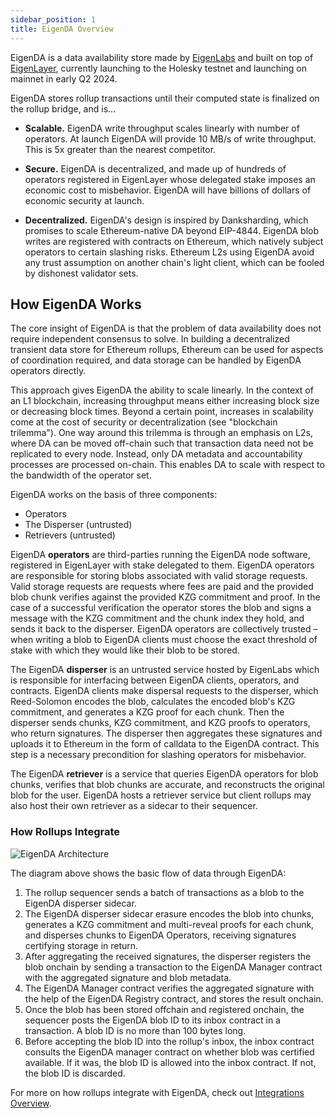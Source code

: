```yaml
---
sidebar_position: 1
title: EigenDA Overview
---
```


EigenDA is a data availability store made by
[EigenLabs](https://www.eigenlayer.xyz/about) and built on top of
[EigenLayer](../eigenlayer/overview/README.md), currently launching to the
Holesky testnet and launching on mainnet in early Q2 2024.

EigenDA stores rollup transactions until their computed state is
finalized on the rollup bridge, and is...

- **Scalable.** EigenDA write throughput scales linearly with number of
  operators. At launch EigenDA will provide 10 MB/s of write throughput. This is
  5x greater than the nearest competitor.

- **Secure.** EigenDA is decentralized, and made up of hundreds of operators
  registered in EigenLayer whose delegated stake imposes an economic cost to
  misbehavior. EigenDA will have billions of dollars of economic security at
  launch.

- **Decentralized.** EigenDA's design is inspired by Danksharding, which
  promises to scale Ethereum-native DA beyond EIP-4844. EigenDA blob writes are
  registered with contracts on Ethereum, which natively subject operators to
  certain slashing risks. Ethereum L2s using EigenDA avoid any trust assumption on
  another chain's light client, which can be fooled by dishonest validator sets.

## How EigenDA Works

The core insight of EigenDA is that the problem of data availability does not
require independent consensus to solve. In building a decentralized transient
data store for Ethereum rollups, Ethereum can be used for aspects of
coordination required, and data storage can be handled by EigenDA operators
directly.

This approach gives EigenDA the ability to scale linearly. In the context of an
L1 blockchain, increasing throughput means either increasing block size or
decreasing block times. Beyond a certain point, increases in scalability come at
the cost of security or decentralization (see "blockchain trilemma"). One way
around this trilemma is through an emphasis on L2s, where DA can be moved
off-chain such that transaction data need not be replicated to every node.
Instead, only DA metadata and accountability processes are processed on-chain.
This enables DA to scale with respect to the bandwidth of the operator set.

EigenDA works on the basis of three components:

- Operators
- The Disperser (untrusted)
- Retrievers (untrusted)

EigenDA **operators** are third-parties running the EigenDA node software,
registered in EigenLayer with stake delegated to them. EigenDA operators are
responsible for storing blobs associated with valid storage requests. Valid
storage requests are requests where fees are paid and the provided blob chunk
verifies against the provided KZG commitment and proof. In the case of a
successful verification the operator stores the blob and signs a message with
the KZG commitment and the chunk index they hold, and sends it back to the
disperser. EigenDA operators are collectively trusted – when writing a blob to
EigenDA clients must choose the exact threshold of stake with which they would
like their blob to be stored.

The EigenDA **disperser** is an untrusted service hosted by EigenLabs which is
responsible for interfacing between EigenDA clients, operators, and contracts.
EigenDA clients make dispersal requests to the disperser, which Reed-Solomon
encodes the blob, calculates the encoded blob's KZG commitment, and generates a
KZG proof for each chunk. Then the disperser sends chunks, KZG commitment, and
KZG proofs to operators, who return signatures. The disperser then aggregates
these signatures and uploads it to Ethereum in the form of calldata to the
EigenDA contract. This step is a necessary precondition for slashing operators
for misbehavior.

The EigenDA **retriever** is a service that queries EigenDA operators for blob
chunks, verifies that blob chunks are accurate, and reconstructs the original
blob for the user. EigenDA hosts a retriever service but client rollups may also
host their own retriever as a sidecar to their sequencer.

### How Rollups Integrate

![EigenDA Architecture](/img/eigenda/dispersal-flow-diagram.png)

The diagram above shows the basic flow of data through EigenDA:

1. The rollup sequencer sends a batch of transactions as a blob to the EigenDA
   disperser sidecar.
2. The EigenDA disperser sidecar erasure encodes the blob into chunks, generates a KZG
   commitment and multi-reveal proofs for each chunk, and disperses chunks to
   EigenDA Operators, receiving signatures certifying storage in return.
3. After aggregating the received signatures, the disperser registers the blob
   onchain by sending a transaction to the EigenDA Manager contract with the
   aggregated signature and blob metadata.
4. The EigenDA Manager contract verifies the aggregated signature with the help
   of the EigenDA Registry contract, and stores the result onchain.
5. Once the blob has been stored offchain and registered onchain, the
   sequencer posts the EigenDA blob ID to its inbox contract in a transaction. A
   blob ID is no more than 100 bytes long.
6. Before accepting the blob ID into the rollup's inbox, the inbox contract
   consults the EigenDA manager contract on whether blob was certified available.
   If it was, the blob ID is allowed into the inbox contract. If not, the blob ID
   is discarded.

For more on how rollups integrate with EigenDA, check out [Integrations Overview](./rollup-guides/integrations-overview.md).